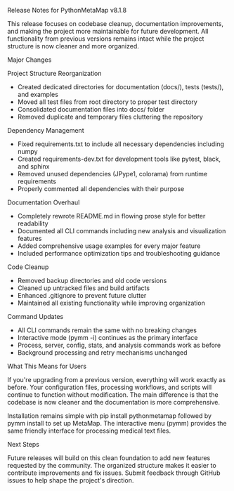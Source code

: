 Release Notes for PythonMetaMap v8.1.8

This release focuses on codebase cleanup, documentation improvements, and making the project more maintainable for future development. All functionality from previous versions remains intact while the project structure is now cleaner and more organized.

Major Changes

Project Structure Reorganization
- Created dedicated directories for documentation (docs/), tests (tests/), and examples
- Moved all test files from root directory to proper test directory
- Consolidated documentation files into docs/ folder
- Removed duplicate and temporary files cluttering the repository

Dependency Management
- Fixed requirements.txt to include all necessary dependencies including numpy
- Created requirements-dev.txt for development tools like pytest, black, and sphinx
- Removed unused dependencies (JPype1, colorama) from runtime requirements
- Properly commented all dependencies with their purpose

Documentation Overhaul
- Completely rewrote README.md in flowing prose style for better readability
- Documented all CLI commands including new analysis and visualization features
- Added comprehensive usage examples for every major feature
- Included performance optimization tips and troubleshooting guidance

Code Cleanup
- Removed backup directories and old code versions
- Cleaned up untracked files and build artifacts
- Enhanced .gitignore to prevent future clutter
- Maintained all existing functionality while improving organization

Command Updates
- All CLI commands remain the same with no breaking changes
- Interactive mode (pymm -i) continues as the primary interface
- Process, server, config, stats, and analysis commands work as before
- Background processing and retry mechanisms unchanged

What This Means for Users

If you're upgrading from a previous version, everything will work exactly as before. Your configuration files, processing workflows, and scripts will continue to function without modification. The main difference is that the codebase is now cleaner and the documentation is more comprehensive.

Installation remains simple with pip install pythonmetamap followed by pymm install to set up MetaMap. The interactive menu (pymm) provides the same friendly interface for processing medical text files.

Next Steps

Future releases will build on this clean foundation to add new features requested by the community. The organized structure makes it easier to contribute improvements and fix issues. Submit feedback through GitHub issues to help shape the project's direction.